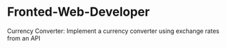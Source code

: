 # Fronted-Web-Developer
Currency Converter: Implement a currency converter using exchange rates from an API
